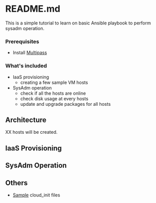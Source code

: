 # README.md
This is a simple tutorial to learn on basic Ansible playbook to perform sysadm operation.  

  
### Prerequisites
- Install [Multipass](https://multipass.run/install)  
  
  
### What's included
- IaaS provisioning
  - creating a few sample VM hosts
- SysAdm operation
  - check if all the hosts are online
  - check disk usage at every hosts
  - update and upgrade packages for all hosts
   
 
 
## Architecture
XX hosts will be created.  


## IaaS Provisioning

## SysAdm Operation


## Others
- [Sample](cloud_init/) cloud_init files  

